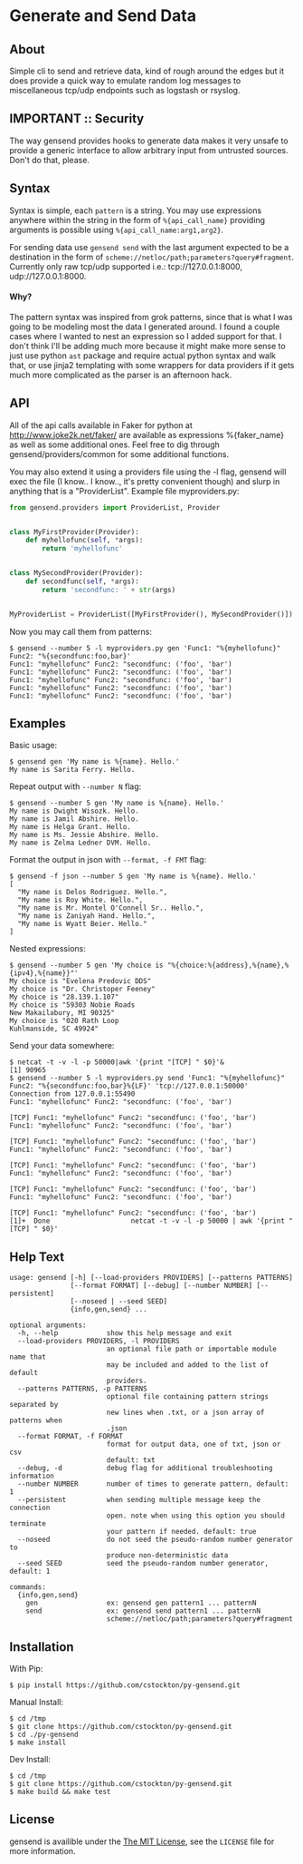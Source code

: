 Generate and Send Data
============================

## About

Simple cli to send and retrieve data, kind of rough around the edges but it does provide a quick way to emulate random log messages to miscellaneous tcp/udp endpoints such as logstash or rsyslog.


## IMPORTANT :: Security
The way gensend provides hooks to generate data makes it very unsafe to provide a generic interface to allow arbitrary input from untrusted sources. Don't do that, please.


## Syntax
Syntax is simple, each `pattern` is a string. You may use expressions anywhere within the string in the form of `%{api_call_name}` providing arguments is possible using `%{api_call_name:arg1,arg2}`.

For sending data use `gensend send` with the last argument expected to be a destination in the form of `scheme://netloc/path;parameters?query#fragment`. Currently only raw tcp/udp supported i.e.: tcp://127.0.0.1:8000, udp://127.0.0.1:8000.

#### Why?
The pattern syntax was inspired from grok patterns, since that is what I was going to be modeling most the data I generated around. I found a couple cases where I wanted to nest an expression so I added support for that. I don't think I'll be adding much more because it might make more sense to just use python `ast` package and require actual python syntax and walk that, or use jinja2 templating with some wrappers for data providers if it gets much more complicated as the parser is an afternoon hack.


## API
All of the api calls available in Faker for python at http://www.joke2k.net/faker/ are available as expressions %{faker_name} as well as some additional ones. Feel free to dig through gensend/providers/common for some additional functions.

You may also extend it using a providers file using the -l flag, gensend will exec the file (I know.. I know.., it's pretty convenient though) and slurp in anything that is a "ProviderList". Example file myproviders.py:

  ```python
  from gensend.providers import ProviderList, Provider


  class MyFirstProvider(Provider):
      def myhellofunc(self, *args):
          return 'myhellofunc'


  class MySecondProvider(Provider):
      def secondfunc(self, *args):
          return 'secondfunc: ' + str(args)


  MyProviderList = ProviderList([MyFirstProvider(), MySecondProvider()])
  ```

Now you may call them from patterns:

  ```
  $ gensend --number 5 -l myproviders.py gen 'Func1: "%{myhellofunc}" Func2: "%{secondfunc:foo,bar}'
  Func1: "myhellofunc" Func2: "secondfunc: ('foo', 'bar')
  Func1: "myhellofunc" Func2: "secondfunc: ('foo', 'bar')
  Func1: "myhellofunc" Func2: "secondfunc: ('foo', 'bar')
  Func1: "myhellofunc" Func2: "secondfunc: ('foo', 'bar')
  Func1: "myhellofunc" Func2: "secondfunc: ('foo', 'bar')
  ```


## Examples

Basic usage:

  ```
  $ gensend gen 'My name is %{name}. Hello.'
  My name is Sarita Ferry. Hello.
  ```

Repeat output with `--number N` flag:

  ```
  $ gensend --number 5 gen 'My name is %{name}. Hello.'
  My name is Dwight Wisozk. Hello.
  My name is Jamil Abshire. Hello.
  My name is Helga Grant. Hello.
  My name is Ms. Jessie Abshire. Hello.
  My name is Zelma Ledner DVM. Hello.
  ```

Format the output in json with `--format, -f FMT` flag:

  ```
  $ gensend -f json --number 5 gen 'My name is %{name}. Hello.'
  [
    "My name is Delos Rodriguez. Hello.",
    "My name is Roy White. Hello.",
    "My name is Mr. Montel O'Connell Sr.. Hello.",
    "My name is Zaniyah Hand. Hello.",
    "My name is Wyatt Beier. Hello."
  ]
  ```

Nested expressions:

  ```
  $ gensend --number 5 gen 'My choice is "%{choice:%{address},%{name},%{ipv4},%{name}}"'
  My choice is "Evelena Predovic DDS"
  My choice is "Dr. Christoper Feeney"
  My choice is "28.139.1.107"
  My choice is "59303 Nobie Roads
  New Makailabury, MI 90325"
  My choice is "020 Rath Loop
  Kuhlmanside, SC 49924"
  ```

Send your data somewhere:

  ```
  $ netcat -t -v -l -p 50000|awk '{print "[TCP] " $0}'&
  [1] 90965
  $ gensend --number 5 -l myproviders.py send 'Func1: "%{myhellofunc}" Func2: "%{secondfunc:foo,bar}%{LF}' 'tcp://127.0.0.1:50000'
  Connection from 127.0.0.1:55490
  Func1: "myhellofunc" Func2: "secondfunc: ('foo', 'bar')

  [TCP] Func1: "myhellofunc" Func2: "secondfunc: ('foo', 'bar')
  Func1: "myhellofunc" Func2: "secondfunc: ('foo', 'bar')

  [TCP] Func1: "myhellofunc" Func2: "secondfunc: ('foo', 'bar')
  Func1: "myhellofunc" Func2: "secondfunc: ('foo', 'bar')

  [TCP] Func1: "myhellofunc" Func2: "secondfunc: ('foo', 'bar')
  Func1: "myhellofunc" Func2: "secondfunc: ('foo', 'bar')

  [TCP] Func1: "myhellofunc" Func2: "secondfunc: ('foo', 'bar')
  Func1: "myhellofunc" Func2: "secondfunc: ('foo', 'bar')

  [TCP] Func1: "myhellofunc" Func2: "secondfunc: ('foo', 'bar')
  [1]+  Done                    netcat -t -v -l -p 50000 | awk '{print "[TCP] " $0}'
  ```


## Help Text

```
usage: gensend [-h] [--load-providers PROVIDERS] [--patterns PATTERNS]
               [--format FORMAT] [--debug] [--number NUMBER] [--persistent]
               [--noseed | --seed SEED]
               {info,gen,send} ...

optional arguments:
  -h, --help            show this help message and exit
  --load-providers PROVIDERS, -l PROVIDERS
                        an optional file path or importable module name that
                        may be included and added to the list of default
                        providers.
  --patterns PATTERNS, -p PATTERNS
                        optional file containing pattern strings separated by
                        new lines when .txt, or a json array of patterns when
                        .json
  --format FORMAT, -f FORMAT
                        format for output data, one of txt, json or csv
                        default: txt
  --debug, -d           debug flag for additional troubleshooting information
  --number NUMBER       number of times to generate pattern, default: 1
  --persistent          when sending multiple message keep the connection
                        open. note when using this option you should terminate
                        your pattern if needed. default: true
  --noseed              do not seed the pseudo-random number generator to
                        produce non-deterministic data
  --seed SEED           seed the pseudo-random number generator, default: 1

commands:
  {info,gen,send}
    gen                 ex: gensend gen pattern1 ... patternN
    send                ex: gensend send pattern1 ... patternN
                        scheme://netloc/path;parameters?query#fragment
```


## Installation

With Pip:

  ```
  $ pip install https://github.com/cstockton/py-gensend.git
  ```


Manual Install:

  ```
  $ cd /tmp
  $ git clone https://github.com/cstockton/py-gensend.git
  $ cd ./py-gensend
  $ make install
  ```


Dev Install:

  ```
  $ cd /tmp
  $ git clone https://github.com/cstockton/py-gensend.git
  $ make build && make test
  ```

## License
gensend is availible under the [The MIT License](http://opensource.org/licenses/MIT), see the `LICENSE` file for more information.
